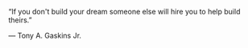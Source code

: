 “If you don't build your dream someone else will hire you to help build theirs.” 

— Tony A. Gaskins Jr.
